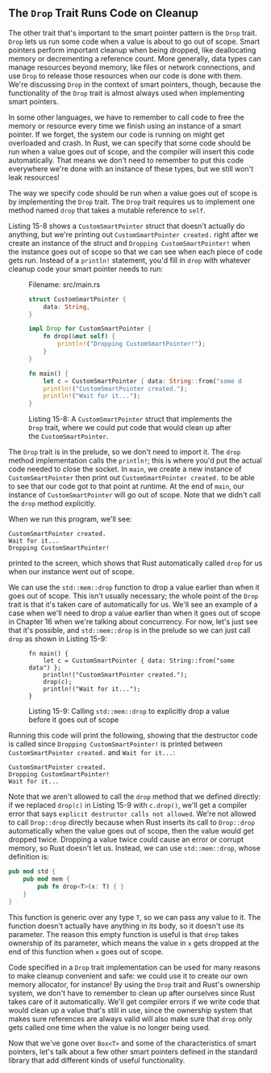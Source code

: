 ## The `Drop` Trait Runs Code on Cleanup

The other trait that's important to the smart pointer pattern is the `Drop`
trait. `Drop` lets us run some code when a value is about to go out of scope.
Smart pointers perform important cleanup when being dropped, like deallocating
memory or decrementing a reference count. More generally, data types can manage
resources beyond memory, like files or network connections, and use `Drop` to
release those resources when our code is done with them. We're discussing
`Drop` in the context of smart pointers, though, because the functionality of
the `Drop` trait is almost always used when implementing smart pointers.

In some other languages, we have to remember to call code to free the memory or
resource every time we finish using an instance of a smart pointer. If we
forget, the system our code is running on might get overloaded and crash. In
Rust, we can specify that some code should be run when a value goes out of
scope, and the compiler will insert this code automatically. That means we don't
need to remember to put this code everywhere we're done with an instance of
these types, but we still won't leak resources!

The way we specify code should be run when a value goes out of scope is by
implementing the `Drop` trait. The `Drop` trait requires us to implement one
method named `drop` that takes a mutable reference to `self`.

Listing 15-8 shows a `CustomSmartPointer` struct that doesn't actually do
anything, but we're printing out `CustomSmartPointer created.` right after we
create an instance of the struct and `Dropping CustomSmartPointer!` when the
instance goes out of scope so that we can see when each piece of code gets run.
Instead of a `println!` statement, you'd fill in `drop` with whatever cleanup
code your smart pointer needs to run:

<figure>
<span class="filename">Filename: src/main.rs</span>

```rust
struct CustomSmartPointer {
    data: String,
}

impl Drop for CustomSmartPointer {
    fn drop(&mut self) {
        println!("Dropping CustomSmartPointer!");
    }
}

fn main() {
    let c = CustomSmartPointer { data: String::from("some data") };
    println!("CustomSmartPointer created.");
    println!("Wait for it...");
}
```

<figcaption>

Listing 15-8: A `CustomSmartPointer` struct that implements the `Drop` trait,
where we could put code that would clean up after the `CustomSmartPointer`.

</figcaption>
</figure>

The `Drop` trait is in the prelude, so we don't need to import it. The `drop`
method implementation calls the `println!`; this is where you'd put the actual
code needed to close the socket. In `main`, we create a new instance of
`CustomSmartPointer` then print out `CustomSmartPointer created.` to be able to
see that our code got to that point at runtime. At the end of `main`, our
instance of `CustomSmartPointer` will go out of scope. Note that we didn't call
the `drop` method explicitly.

When we run this program, we'll see:

```text
CustomSmartPointer created.
Wait for it...
Dropping CustomSmartPointer!
```

printed to the screen, which shows that Rust automatically called `drop` for us
when our instance went out of scope.

We can use the `std::mem::drop` function to drop a value earlier than when it
goes out of scope. This isn't usually necessary; the whole point of the `Drop`
trait is that it's taken care of automatically for us. We'll see an example of
a case when we'll need to drop a value earlier than when it goes out of scope
in Chapter 16 when we're talking about concurrency. For now, let's just see
that it's possible, and `std::mem::drop` is in the prelude so we can just call
`drop` as shown in Listing 15-9:

<figure>

```rust,ignore
fn main() {
    let c = CustomSmartPointer { data: String::from("some data") };
    println!("CustomSmartPointer created.");
    drop(c);
    println!("Wait for it...");
}
```

<figcaption>

Listing 15-9: Calling `std::mem::drop` to explicitly drop a value before it
goes out of scope

</figcaption>
</figure>

Running this code will print the following, showing that the destructor code is
called since `Dropping CustomSmartPointer!` is printed between
`CustomSmartPointer created.` and `Wait for it...`:

```text
CustomSmartPointer created.
Dropping CustomSmartPointer!
Wait for it...
```

Note that we aren't allowed to call the `drop` method that we defined directly:
if we replaced `drop(c)` in Listing 15-9 with `c.drop()`, we'll get a compiler
error that says `explicit destructor calls not allowed`. We're not allowed to
call `Drop::drop` directly because when Rust inserts its call to `Drop::drop`
automatically when the value goes out of scope, then the value would get
dropped twice. Dropping a value twice could cause an error or corrupt memory,
so Rust doesn't let us. Instead, we can use `std::mem::drop`, whose definition
is:

```rust
pub mod std {
    pub mod mem {
        pub fn drop<T>(x: T) { }
    }
}
```

This function is generic over any type `T`, so we can pass any value to it. The
function doesn't actually have anything in its body, so it doesn't use its
parameter. The reason this empty function is useful is that `drop` takes
ownership of its parameter, which means the value in `x` gets dropped at the
end of this function when `x` goes out of scope.

Code specified in a `Drop` trait implementation can be used for many reasons to
make cleanup convenient and safe: we could use it to create our own memory
allocator, for instance! By using the `Drop` trait and Rust's ownership system,
we don't have to remember to clean up after ourselves since Rust takes care of
it automatically. We'll get compiler errors if we write code that would clean
up a value that's still in use, since the ownership system that makes sure
references are always valid will also make sure that `drop` only gets called
one time when the value is no longer being used.

Now that we've gone over `Box<T>` and some of the characteristics of smart
pointers, let's talk about a few other smart pointers defined in the standard
library that add different kinds of useful functionality.
